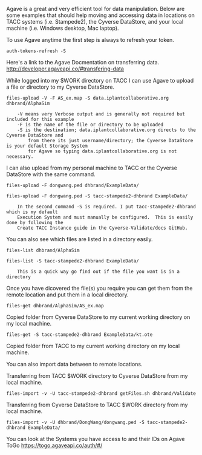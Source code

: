 Agave is a great and very efficient tool for data manipulation.  Below are some examples that should help moving and accessing data in locations on TACC systems (i.e. Stampede2), the Cyverse DataStore, and your local machine (i.e. Windows desktop, Mac laptop).

To use Agave anytime the first step is always to refresh your token.

`auth-tokens-refresh -S`

Here's a link to the Agave Docmentation on transferring data.
http://developer.agaveapi.co/#transfering-data

While logged into my $WORK directory on TACC I can use Agave to upload a file or directory to my Cyverse DataStore.

`files-upload -V -F AS_ex.map -S data.iplantcollaborative.org dhbrand/AlphaSim`

```
    -V means very Verbose output and is generally not required but included for this example
    -F is the name of the file or directory to be uploaded
    -S is the destination; data.iplantcollaborative.org directs to the Cyverse DataStore and
        from there its just username/directory; the Cyverse DataStore is your default Storage System
        for Agave so typing data.iplantcollaborative.org is not necessary.
```

I can also upload from my personal machine to TACC or the Cyverse DataStore with the same command.

`files-upload -F dongwang.ped dhbrand/ExampleData/`

`files-upload -F dongwang.ped -S tacc-stampede2-dhbrand ExampleData/`

```
    In the second command -S is required. I put tacc-stampede2-dhbrand which is my default
    Execution System and must manually be configured.  This is easily done by following the
    Create TACC Instance guide in the Cyverse-Validate/docs GitHub.
```

You can also see which files are listed in a directory easily.

`files-list dhbrand/AlphaSim`

`files-list -S tacc-stampede2-dhbrand ExampleData/`

```
    This is a quick way go find out if the file you want is in a directory
```
Once you have dicovered the file(s) you require you can get them from the remote location and put them in a local directory.

`files-get dhbrand/AlphaSim/AS_ex.map`

Copied folder from Cyverse DataStore to my current working directory on my local machine.

`files-get -S tacc-stampede2-dhbrand ExampleData/kt.ote`

Copied folder from TACC to my current working directory on my local machine.

You can also import data between to remote locations.

Transferring from TACC $WORK directory to Cyverse DataStore from my local machine.

`files-import -v -U tacc-stampede2-dhbrand getFiles.sh dhbrand/Validate`


Transferring from Cyverse DataStore to TACC $WORK directory from my local machine.

`files-import -v -U dhbrand/DongWang/dongwang.ped -S tacc-stampede2-dhbrand ExampleData/`

You can look at the Systems you have access to and their IDs on Agave ToGo
https://togo.agaveapi.co/auth/#/
